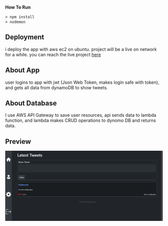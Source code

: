 
**How To Run**

    > npm install
    > nodemon

## Deployment
i deploy the app with aws ec2 on ubuntu.
project will be a live on network for a while.
you can reach the live project [here](100.25.199.108)

## About App

user logins to app with jwt (Json Web Token, makes login safe with token), and gets all data from dynamoDB to show tweets.

## About Database

I use AWS API Gateway to save user resources, api sends data to lambda function, and lambda makes CRUD operations to dynomo DB and returns data.
## Preview
![preview photo](https://raw.githubusercontent.com/HiddeNoob/clone-social-media/master/preview.png?token=GHSAT0AAAAAACUEJTZXK2GTORSA2M2GWN6IZV5YCMQ)
